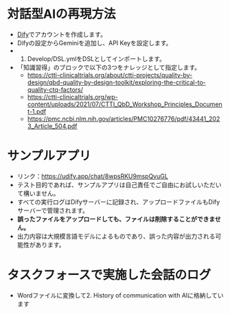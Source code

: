 # 対話型AIの再現方法
- [Dify](https://dify.ai/)でアカウントを作成します。
- Difyの設定からGeminiを追加し、API Keyを設定します。
- 1. Develop/DSL.ymlをDSLとしてインポートします。
- 「知識習得」のブロックで以下の3つをナレッジとして指定します。
   - https://ctti-clinicaltrials.org/about/ctti-projects/quality-by-design/qbd-quality-by-design-toolkit/exploring-the-critical-to-quality-ctq-factors/
   - https://ctti-clinicaltrials.org/wp-content/uploads/2021/07/CTTI_QbD_Workshop_Principles_Document-1.pdf
   - https://pmc.ncbi.nlm.nih.gov/articles/PMC10276776/pdf/43441_2023_Article_504.pdf

# サンプルアプリ
- リンク：https://udify.app/chat/8wpsRKU9mspQvuGL
- テスト目的であれば、サンプルアプリは自己責任でご自由にお試しいただいて構いません。
- すべての実行ログはDifyサーバーに記録され、アップロードファイルもDifyサーバーで管理されます。
- **誤ったファイルをアップロードしても、ファイルは削除することができません。**
- 出力内容は大規模言語モデルによるものであり、誤った内容が出力される可能性があります。

# タスクフォースで実施した会話のログ
- Wordファイルに変換して2. History of communication with AIに格納しています
